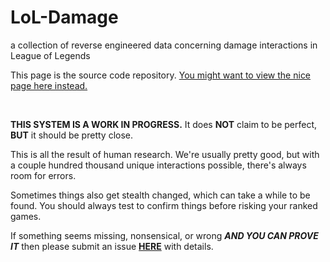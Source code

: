 # LoL-Damage
a collection of reverse engineered data concerning damage interactions in League of Legends

This page is the source code repository.  [You might want to view the nice page here instead.](https://franktheboxmonster.github.io/LoL-Damage/)

&nbsp;

**THIS SYSTEM IS A WORK IN PROGRESS.**  It does **NOT** claim to be perfect, **BUT** it should be pretty close.

This is all the result of human research.  We're usually pretty good, but with a couple hundred thousand unique interactions possible, there's always room for errors.

Sometimes things also get stealth changed, which can take a while to be found.  You should always test to confirm things before risking your ranked games.

If something seems missing, nonsensical, or wrong __***AND YOU CAN PROVE IT***__ then please submit an issue **[HERE](https://github.com/FrankTheBoxMonster/LoL-Damage/issues/new)** with details.
